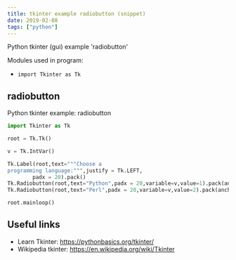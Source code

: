 ```yaml
---
title: tkinter example radiobutton (snippet)
date: 2019-02-08
tags: ["python"]
---
```

Python tkinter (gui) example 'radiobutton'


Modules used in program: 
* `import Tkinter as Tk`

## radiobutton

Python tkinter example: radiobutton

```python
import Tkinter as Tk

root = Tk.Tk()

v = Tk.IntVar()

Tk.Label(root,text="""Choose a 
programming language:""",justify = Tk.LEFT,
        padx = 20).pack()
Tk.Radiobutton(root,text="Python",padx = 20,variable=v,value=1).pack(anchor=Tk.W)
Tk.Radiobutton(root,text="Perl",padx = 20,variable=v,value=2).pack(anchor=Tk.W)

root.mainloop()


```

## Useful links

- Learn Tkinter: https://pythonbasics.org/tkinter/
- Wikipedia tkinter: https://en.wikipedia.org/wiki/Tkinter
